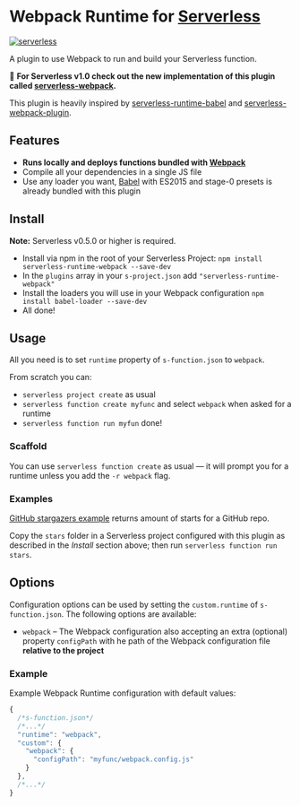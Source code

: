 # Webpack Runtime for [Serverless](http://serverless.com)

[![serverless](http://public.serverless.com/badges/v3.svg)](http://www.serverless.com)

A plugin to use Webpack to run and build your Serverless function.

:rocket: **For Serverless v1.0 check out the new implementation of this plugin called [serverless-webpack](https://github.com/elastic-coders/serverless-webpack).**

This plugin is heavily inspired by
[serverless-runtime-babel](https://github.com/serverless/serverless-runtime-babel)
and
[serverless-webpack-plugin](https://github.com/asprouse/serverless-webpack-plugin).

## Features
 *  **Runs locally and deploys functions bundled with [Webpack](https://webpack.github.io)**
 *  Compile all your dependencies in a single JS file
 *  Use any loader you want, [Babel](https://babeljs.io) with ES2015 and stage-0 presets is already
    bundled with this plugin

## Install
**Note:** Serverless v0.5.0 or higher is required.
* Install via npm in the root of your Serverless Project: `npm install serverless-runtime-webpack --save-dev`
* In the `plugins` array in your `s-project.json` add `"serverless-runtime-webpack"`
* Install the loaders you will use in your Webpack configuration `npm install babel-loader --save-dev`
* All done!

## Usage
All you need is to set `runtime` property of `s-function.json` to `webpack`.

From scratch you can:

- `serverless project create` as usual
- `serverless function create myfunc` and select `webpack` when asked for a runtime
- `serverless function run myfun` done!

### Scaffold
You can use `serverless function create` as usual — it will prompt you for a runtime unless you add the `-r webpack` flag.

### Examples
[GitHub stargazers example](https://github.com/elastic-coders/serverless-runtime-webpack/tree/master/examples/stars)
returns amount of starts for a GitHub repo.

Copy the `stars` folder in a Serverless project configured with this plugin as described in the
*Install* section above; then run `serverless function run stars`.

## Options

Configuration options can be used by setting the `custom.runtime` of `s-function.json`. The following options are available:

* `webpack` – The Webpack configuration also accepting an extra (optional) property
  `configPath` with he path of the Webpack configuration file **relative to the project**

### Example

Example Webpack Runtime configuration with default values:

```javascript
{
  /*s-function.json*/
  /*...*/
  "runtime": "webpack",
  "custom": {
    "webpack": {
      "configPath": "myfunc/webpack.config.js"
    }
  },
  /*...*/
}
```
